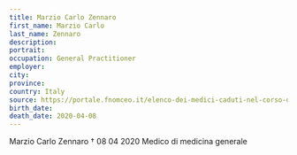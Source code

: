 ```yaml
---
title: Marzio Carlo Zennaro
first_name: Marzio Carlo
last_name: Zennaro
description: 
portrait: 
occupation: General Practitioner
employer: 
city: 
province: 
country: Italy
source: https://portale.fnomceo.it/elenco-dei-medici-caduti-nel-corso-dellepidemia-di-covid-19/
birth_date: 
death_date: 2020-04-08
---
```


Marzio Carlo Zennaro † 08 04 2020
Medico di medicina generale
